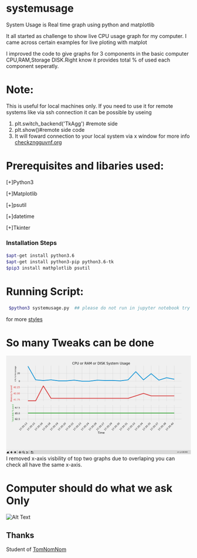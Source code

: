 # systemusage
System Usage is Real time graph using python and matplotlib

It all started as challenge to show live CPU usage graph for my computer. I came across certain examples for live ploting with matplot 

I improved the code to give graphs for 3 components in the  basic computer CPU,RAM,Storage DISK.Right know it provides total % of used each component seperatly.

# Note:
This is useful for local machines only. If you need to use it for remote systems like via ssh connection it can be possible by useing
  1.  plt.switch_backend('TkAgg') #remote side
  2.  plt.show()#remote side code
  3.  It will foward connection to your local system  via x window 
   for more info [checkzngguvnf.org](https://zngguvnf.org/2018-07-21--matplotlib-on-remote-machine.html)
  

# Prerequisites and libaries used:
[+]Python3

[+]Matplotlib

[+]psutil

[+]datetime

[+]Tkinter


### Installation Steps
```sh
$apt-get install python3.6
$apt-get install python3-pip python3.6-tk
$pip3 install mathplotlib psutil 
```
# Running Script:
```sh
 $python3 systemusage.py  ## please do not run in jupyter notebook try to run in terminal itself,it is  working in ubuntu 18.04.
```


for more [styles](https://matplotlib.org/3.1.0/gallery/style_sheets/style_sheets_reference.html)

# So many Tweaks can be done 
![Alt Text](systemusage.png)
I removed x-axis visbility of top two graphs due to overlaping you can check all have the  same x-axis.

# Computer should do what we ask Only
![Alt Text](https://media.tenor.com/images/444dffd3ddc28119e043911368857400/tenor.gif)

 ## Thanks
  Student of [TomNomNom](https://github.com/TomNomNom)
